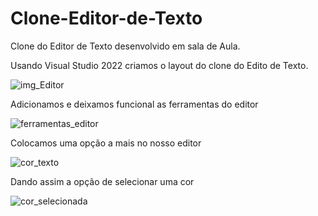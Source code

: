 # Clone-Editor-de-Texto
Clone do Editor de Texto desenvolvido em sala de Aula.

Usando Visual Studio 2022 criamos o layout do clone do Edito de Texto.

![img_Editor](https://user-images.githubusercontent.com/61740345/193949935-d65d93da-664e-431a-84eb-8d90c81003eb.png)

Adicionamos e deixamos funcional as ferramentas do editor

![ferramentas_editor](https://user-images.githubusercontent.com/61740345/193950163-b64bf729-0e00-4bd3-9d2c-9452575c299f.png)

Colocamos uma opção a mais no nosso editor 

![cor_texto](https://user-images.githubusercontent.com/61740345/193950442-4f008fd0-5119-4020-a4aa-d88b1dd0e811.png)

Dando assim a opção de selecionar uma cor

![cor_selecionada](https://user-images.githubusercontent.com/61740345/193950573-97e48274-dc29-4077-8367-274a45349fb8.png)
